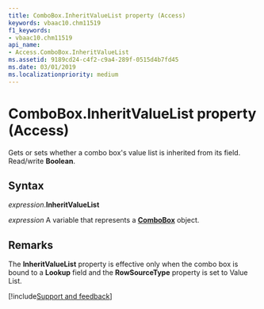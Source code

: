 ```yaml
---
title: ComboBox.InheritValueList property (Access)
keywords: vbaac10.chm11519
f1_keywords:
- vbaac10.chm11519
api_name:
- Access.ComboBox.InheritValueList
ms.assetid: 9189cd24-c4f2-c9a4-289f-0515d4b7fd45
ms.date: 03/01/2019
ms.localizationpriority: medium
---
```



# ComboBox.InheritValueList property (Access)

Gets or sets whether a combo box's value list is inherited from its field. Read/write **Boolean**.


## Syntax

_expression_.**InheritValueList**

_expression_ A variable that represents a **[ComboBox](Access.ComboBox.md)** object.


## Remarks

The **InheritValueList** property is effective only when the combo box is bound to a **Lookup** field and the **RowSourceType** property is set to Value List.



[!include[Support and feedback](~/includes/feedback-boilerplate.md)]
